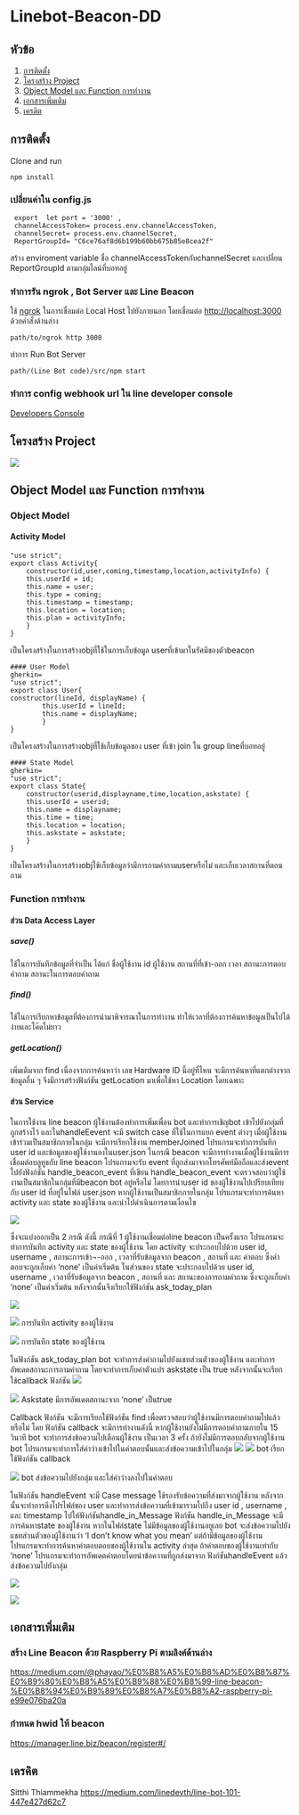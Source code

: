 
Linebot-Beacon-DD
===

## หัวข้อ

1. [การติดตั้ง](https://github.com/mafiahod/linebot-beacon-DD/blob/master/README.md#%E0%B8%81%E0%B8%B2%E0%B8%A3%E0%B8%95%E0%B8%B4%E0%B8%94%E0%B8%95%E0%B8%B1%E0%B9%89%E0%B8%87)
2. [โครงสร้าง Project](https://github.com/mafiahod/linebot-beacon-DD/blob/master/README.md#%E0%B9%82%E0%B8%84%E0%B8%A3%E0%B8%87%E0%B8%AA%E0%B8%A3%E0%B9%89%E0%B8%B2%E0%B8%87-project)
3. [Object Model และ Function การทำงาน](https://github.com/mafiahod/linebot-beacon-DD/blob/master/README.md#object-model-%E0%B9%81%E0%B8%A5%E0%B8%B0-function-%E0%B8%81%E0%B8%B2%E0%B8%A3%E0%B8%97%E0%B8%B3%E0%B8%87%E0%B8%B2%E0%B8%99)
4. [เอกสารเพิ่มเติม](https://github.com/mafiahod/linebot-beacon-DD/blob/master/README.md#%E0%B9%80%E0%B8%AD%E0%B8%81%E0%B8%AA%E0%B8%B2%E0%B8%A3%E0%B9%80%E0%B8%9E%E0%B8%B4%E0%B9%88%E0%B8%A1%E0%B9%80%E0%B8%95%E0%B8%B4%E0%B8%A1)
5. [เครดิต](https://github.com/mafiahod/linebot-beacon-DD/blob/master/README.md#%E0%B9%80%E0%B8%84%E0%B8%A3%E0%B8%84%E0%B8%B4%E0%B8%95)

## การติดตั้ง
Clone and run
```
npm install
```

### เปลี่ยนค่าใน config.js
```
 export  let port = '3000' ,
 channelAccessToken= process.env.channelAccessToken,
 channelSecret= process.env.channelSecret,
 ReportGroupId= "C6ce76af8d6b199b60bb675b85e8cea2f"
 ```
สร้าง enviroment variable ชื่อ channelAccessTokenกับchannelSecret และเปลี่ยน ReportGroupId ตามกลุ่มไลน์ที่บอทอยู่



### ทำการรัน ngrok , Bot Server และ Line Beacon

ใช้ [ngrok](https://ngrok.com/) ในการเชื่อมต่อ Local Host ไปยังภายนอก โดยเชื่อมต่อ [http://localhost:3000](http://localhost:3000) ด้วยคำสั่งด้านล่าง
```
path/to/ngrok http 3000
```

ทำการ Run Bot Server
```
path/(Line Bot code)/src/npm start
```

### ทำการ config webhook url ใน line developer console
[Developers Console](https://developers.line.biz/en/)

## โครงสร้าง Project
![](https://i.imgur.com/fpZJ0rZ.png)



## Object Model และ Function การทำงาน

### Object Model

#### Activity Model
```gherkin=
"use strict";
export class Activity{
    constructor(id,user,coming,timestamp,location,activityInfo) {
    this.userId = id;
    this.name = user;
    this.type = coming;
    this.timestamp = timestamp;
    this.location = location;
    this.plan = activityInfo;   
    }
}
```
เป็นโครงสร้างในการสร้างobjที่ใช้ในการเก็บข้อมูล userที่เข้ามาในรัศมีของตัวbeacon

```gherkin=
#### User Model
gherkin=
"use strict";
export class User{
constructor(lineId, displayName) {
        this.userId = lineId;
        this.name = displayName;        
        }
}
```
เป็นโครงสร้างในการสร้างobjที่ใช้เก็บข้อมูลของ user ที่เข้า join ใน group lineที่บอทอยู่

```gherkin=
#### State Model
gherkin=
"use strict";
export class State{
    constructor(userid,displayname,time,location,askstate) {
    this.userId = userid;
    this.name = displayname;
    this.time = time;
    this.location = location;
    this.askstate = askstate;   
    }
}
```
เป็นโครงสร้างในการสร้างobjใช้เก็บข้อมูลว่ามีการถามคำถามuserหรือไม่ และเก็บเวลาสถานที่ตอนถาม

### Function การทำงาน
#### ส่วน Data Access Layer
##### save()
ใช้ในการบันทึกข้อมูลที่จำเป็น ได้แก่ ชื่อผู้ใช้งาน id ผู้ใช้งาน สถานที่ที่เข้า-ออก เวลา สถานะการตอบคำถาม สถานะในการตอบคำถาม

##### find()
ใช้ในการเรียกหาข้อมูลที่ต้องการนำมาพิจารณาในการทำงาน ทำให้เวลาที่ต้องการค้นหาข้อมูลเป็นไปได้ง่ายและโค๊ดไม่ยาว

##### getLocation()
เพิ่มเติมจาก find เนื่องจากการค้นหาว่า เลข Hardware ID นี้อยู่ที่ไหน จะมีการค้นหาที่แตกต่างจากข้อมูลอื่น ๆ จึงมีการสร้างฟังก์ชัน getLocation มาเพื่อใช้หา Location โดยเฉพาะ

#### ส่วน Service
ในการใช้งาน line beacon ผู้ใช้งานต้องทำการเพิ่มเพื่อน bot และทำการเชิญbot เข้าไปยังกลุ่มที่ถูกสร้างไว้ และในhandleEevent จะมี switch case ที่ใช้ในการแยก event ต่างๆ เมื่อผู้ใช้งานเข้าร่วมเป็นสมาชิกภายในกลุ่ม จะมีการเรียกใช้งาน memberJoined โปรแกรมจะทำการบันทึก user id และข้อมูลของผู้ใช้งานลงในuser.json ในกรณี beacon จะมีการทำงานเมื่อผู้ใช้งานมีการเชื่อมต่อบลูทูธกับ line beacon โปรแกรมจะรับ event ที่ถูกส่งมาจากโทรศัพท์มือถือและส่งevent ไปยังฟังก์ชัน handle_beacon_event ที่เขียน 
handle_beacon_event จะตรวจสอบว่าผู้ใช้งานเป็นสมาชิกในกลุ่มที่มีbeacon bot อยู่หรือไม่ โดยการนำuser id ของผู้ใช้งานไปเปรียบเทียบกับ user id ที่อยู่ในไฟล์ user.json หากผู้ใช้งานเป็นสมาชิกภายในกลุ่ม โปรแกรมจะทำการค้นหา activity และ state ของผู้ใช้งาน และนำไปดำเนินการตามเงื่อนไข

![](https://i.imgur.com/OeC4hsw.png)


ซึ่งจะแบ่งออกเป็น 2 กรณี ดังนี้
กรณีที่ 1 ผู้ใช้งานเชื่อมต่อline beacon เป็นครั้งแรก
		โปรแกรมจะทำการบันทึก activity และ state ของผู้ใช้งาน โดย activity จะประกอบไปด้วย user id, username , สถานะการเข้า¬-ออก , เวลาที่รับข้อมูลจาก beacon , สถานที่ และ  คำตอบ ซึ่งคำตอบจะถูกเก็บค่า ‘none’ เป็นค่าเริ่มต้น ในส่วนของ state จะประกอบไปด้วย user id, username , เวลาที่รับข้อมูลจาก beacon , สถานที่  และ สถานะของการถามคำถาม ซึ่งจะถูกเก็บค่า ‘none’  เป็นค่าเริ่มต้น  หลังจากนั้นจึงเรียกใช้ฟังก์ชัน ask_today_plan 
        
![](https://i.imgur.com/BdxxAhO.png)

![](https://i.imgur.com/V1OGNQr.png)
การบันทึก activity ของผู้ใช้งาน

![](https://i.imgur.com/U5iV4mD.png)
การบันทึก state ของผู้ใช้งาน

ในฟังก์ชัน ask_today_plan bot จะทำการส่งคำถามไปยังแชทส่วนตัวของผู้ใช้งาน และทำการอัพเดตสถานะการถามคำถาม โดยจะทำการเก็บค่าตัวแปร askstate เป็น true หลังจากนั้นจะเรียกใช้callback ฟังก์ชัน
![](https://i.imgur.com/IpNLHim.png)

![](https://i.imgur.com/m0xVMWm.png)
Askstate มีการอัพเดตสถานะจาก ‘none’ เป็นtrue

Callback ฟังก์ชัน จะมีการเรียกใช้ฟังก์ชัน find เพื่อตรวจสอบว่าผู้ใช้งานมีการตอบคำถามไปแล้วหรือไม่ โดย ฟังก์ชัน callback จะมีการทำงานดังนี้
	หากผู้ใช้งานยังไม่มีการตอบคำถามภายใน 15 วินาที bot จะทำการส่งข้อความไปเตือนผู้ใช้งาน เป็นเวลา 3 ครั้ง ถ้ายังไม่มีการตอบกลับจากผู้ใช้งาน bot โปรแกรมจะทำการใส่ค่าว่างเข้าไปในคำตอบนั้นและส่งข้อความเข้าไปในกลุ่ม
![](https://i.imgur.com/BPSAzOi.png)
![](https://i.imgur.com/EpXqK25.jpg)
bot เรียกใช้ฟังก์ชัน callback

![](https://i.imgur.com/s7X7lkL.jpg)
bot ส่งข้อความไปยังกลุ่ม และใส่ค่าว่างลงไปในคำตอบ

ในฟังก์ชัน handleEvent จะมี Case message ใช้รองรับข้อความที่ส่งมาจากผู้ใช้งาน หลังจากนั้นจะทำการดึงโปรไฟล์ของ user และทำการส่งข้อความที่เข้ามารวมไปถึง user id , username , และ timestamp ไปให้ฟังก์ชันhandle_in_Message 
ฟังก์ชัน handle_in_Message จะมีการค้นหาstate ของผู้ใช้งาน หากในไฟล์state ไม่มีข้อมูลของผู้ใช้งานอยูเลย bot จะส่งข้อความไปยังแชทส่วนตัวของผู้ใช้งานว่า ‘I don’t know what you mean’
แต่ถ้ามีข้อมูลของผู้ใช้งาน โปรแกรมจะทำการค้นหาคำตอบตอบของผู้ใช้งานใน activity ล่าสุด ถ้าคำตอบของผู้ใช้งานเท่ากับ ‘none’ โปรแกรมจะทำการอัพเดตคำตอบโดยนำข้อความที่ถูกส่งมาจาก ฟังก์ชันhandleEvent แล้วส่งข้อความไปยังกลุ่ม

![](https://i.imgur.com/w2QjUIk.jpg)

![](https://i.imgur.com/41QXZdr.jpg)


## เอกสารเพิ่มเติม
### สร้าง Line Beacon ด้วย Raspberry Pi ตามลิงค์ด้านล่าง
https://medium.com/@phayao/%E0%B8%A5%E0%B8%AD%E0%B8%87%E0%B9%80%E0%B8%A5%E0%B9%88%E0%B8%99-line-beacon-%E0%B8%94%E0%B9%89%E0%B8%A7%E0%B8%A2-raspberry-pi-e99e076ba20a

### กำหนด hwid ให้ beacon
https://manager.line.biz/beacon/register#/



## เครคิต
Sitthi Thiammekha
https://medium.com/linedevth/line-bot-101-447e427d62c7
